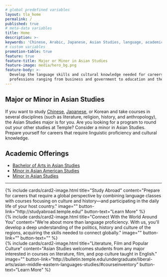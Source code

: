 ```yaml
---
# global predefined variables
layout: tla_home
permalink: /
published: true
# meta-data variables
title: Home
description: >-
keywords: 'Chinese, Arabic, Japanese, Asian Studies, language, academic offerings, major, minor, certificate'
# custom variables
promotion-table: true
feature: true
feature-title: Major or Minor in Asian Studies
feature-image: media/hero_bg.png
feature-body: >-
  Develop the language skills and cultural knowledge needed for careers and
  professions ranging from business and government to education and the media.
---
```

## Major or Minor in Asian Studies
If you want to study [Chinese](http://www.cla.temple.edu/chinese/), [Japanese](http://www.cla.temple.edu/japanese/), or Korean and take courses in several disciplines (such as literature, religion, history, and anthropology), the Asian Studies major is for you. Are you looking for a program to round out your other studies at Temple? Consider a minor in Asian Studies. Prepare yourself for careers that require linguistic proficiency and cultural knowledge. 

## Academic Offerings

- [Bachelor of Arts in Asian Studies](http://bulletin.temple.edu/undergraduate/liberal-arts/asian-studies/ba-asian-studies/)
- [Minor in Asian American Studies](http://bulletin.temple.edu/undergraduate/liberal-arts/asian-studies/asian-american-studies-minor/#text)
- [Minor in Asian Studies](http://bulletin.temple.edu/undergraduate/liberal-arts/asian-studies/asian-studies-minor/)

___

<div class="row row-wide">
  <div class="col m12 l4">{% include cards/card2-image.html
    title="Study Abroad"
    content="Prepare for careers that require a global perspective by combining language classes with courses focusing on culture and history—and participating in the daily life of your host country."
    image=""
    button-link="http://studyabroad.temple.edu/"
    button-text="Learn More" %}
  </div>
  <div class="row row-wide">
    <div class="col m12 l4">{% include cards/card2-image.html
      title="Connect With the World Around You"
      content="We're about more than language proficiency. With us, you'll develop a deep understanding of the politics, history and culture of the regions, acquiring the skills needed to connect globally."
      image=""
      button-link=""
      button-text="" %}
    </div>
    <div class="row row-wide">
      <div class="col m12 l4">{% include cards/card2-image.html
        title="Literature, Film and Popular Culture"
        content="Asian Studies welcomes students from any major interested in courses on literature, film, and pop culture taught in English."
        image=""
        button-link="http://bulletin.temple.edu/undergraduate/liberal-arts/asian-middle-eastern-languages-studies/#courseinventory"
        button-text="Learn More" %}
      </div>
</div>

